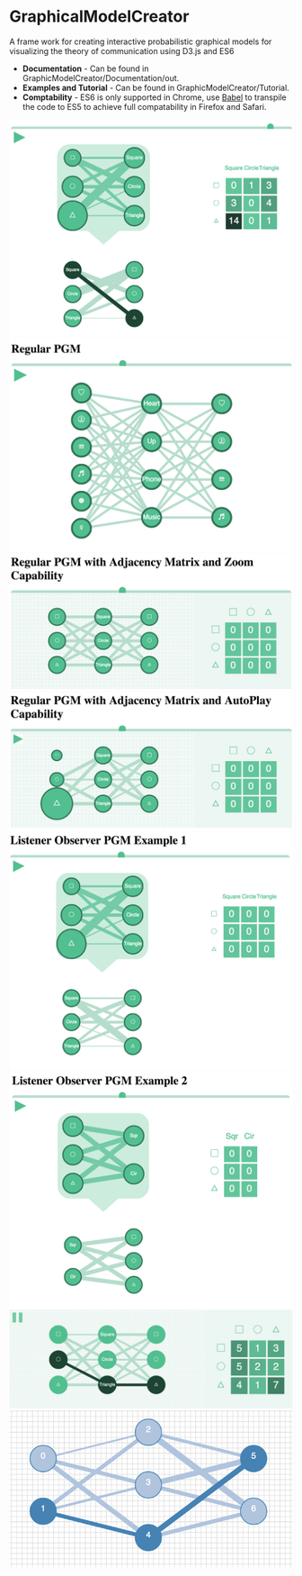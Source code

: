 # GraphicalModelCreator
A frame work for creating interactive probabilistic graphical models for visualizing the theory of communication using D3.js and ES6

* __Documentation__ - Can be found in GraphicModelCreator/Documentation/out.
* __Examples and Tutorial__ - Can be found in GraphicModelCreator/Tutorial.
* __Comptability__ - ES6 is only supported in Chrome, use <a href="https://babeljs.io/">Babel</a> to transpile the code to ES5 to achieve full compatability in Firefox and Safari.

![alt tag](https://github.com/AlexOuyang/GraphicModelCreator/blob/master/img/pgm_0.png)
![alt tag](https://github.com/AlexOuyang/GraphicModelCreator/blob/master/img/pgm_1.png)
![alt tag](https://github.com/AlexOuyang/GraphicModelCreator/blob/master/img/pgm_2.png)
![alt tag](https://github.com/AlexOuyang/GraphicModelCreator/blob/master/img/pgm_3.png)
![alt tag](https://github.com/AlexOuyang/GraphicModelCreator/blob/master/img/pgm_4.png)
![alt tag](https://github.com/AlexOuyang/GraphicModelCreator/blob/master/img/pgm_5.png)
![alt tag](https://github.com/AlexOuyang/GraphicModelCreator/blob/master/img/1.png)
![alt tag](https://github.com/AlexOuyang/GraphicModelCreator/blob/master/img/3.png)

